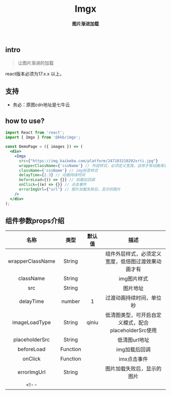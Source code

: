 <h1 align="center"> Imgx  </h1>
<p align="center">
  <b >图片渐进加载</b>
</p>

<br>

## intro

> 让图片渐进的加载

react版本必须为17.x.x 以上。

## 支持

* 务必：原图cdn地址是七牛云

## how to use?

``` jsx
import React from 'react';
import { Imgx } from '@kkb/imgx';

const DemoPage = ({ images }) => (
  <div>
    <Imgx
      src={"https://img.kaikeba.com/platform/247103210202xrti.jpg"}
      wrapperClassName={'cssName'} // 外层样式，必须定义宽高，这样才有动画渐变效果
      className={'cssName'} // img标签样式
      delayTime={2.3} // 动画持续时间
      beforeLoad={() => {}} // 加载后回调
      onClick={(e) => {}} // 点击事件
      errorImgUrl={"url"} // 图片加载失败后，显示的图片
    />
  </div>
);

```

## 组件参数props介绍

| 名称 | 类型 | 默认值 | 描述 |
| :-: | :-: | :-: | :-: |
|  wrapperClassName    |   String  |     |   组件外层样式，必须定义宽度，低倍图过渡效果动画才有  |
|  className    |   String  |     |   img图片样式  |
|  src   |  String   |     |  图片地址   |
|  delayTime   |   number  |  1   |   过渡动画持续时间，单位秒  |
|  imageLoadType   |   String  |  qiniu   |  低清图类型，可开启自定义模式，配合placeholderSrc使用   |
|  placeholderSrc   |   String  |     |   低清图url地址  |
|  beforeLoad   | Function    |     |  img加载后回调   |
|  onClick   | Function    |     | imx点击事件    |
|   errorImgUrl  |  String   |     |  图片加载失败后，显示的图片   |
<!-- |     |     |     |     | -->
